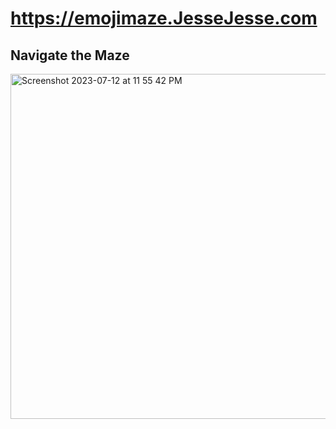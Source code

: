 # https://emojimaze.JesseJesse.com
## Navigate the Maze
<img width="552" alt="Screenshot 2023-07-12 at 11 55 42 PM" src="https://github.com/sudo-self/emojimaze/assets/119916323/6887b54c-015f-4b56-8900-939cbe8c18a1">
